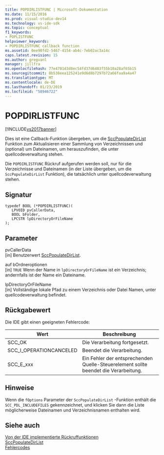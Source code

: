 ```yaml
---
title: POPDIRLISTFUNC | Microsoft-Dokumentation
ms.date: 11/15/2016
ms.prod: visual-studio-dev14
ms.technology: vs-ide-sdk
ms.topic: conceptual
f1_keywords:
- POPLISTFUNC
helpviewer_keywords:
- POPDIRLISTFUNC callback function
ms.assetid: 0ee90fd2-5467-4154-ab4c-7eb02ac3a14c
caps.latest.revision: 15
ms.author: gregvanl
manager: jillfra
ms.openlocfilehash: 77e4701d3d8ec54fd37d6483f55b10a28af65b15
ms.sourcegitcommit: 8b538eea125241e9d6d8b7297b72a66faa9a4a47
ms.translationtype: MT
ms.contentlocale: de-DE
ms.lasthandoff: 01/23/2019
ms.locfileid: "58946722"
---
```

# <a name="popdirlistfunc"></a>POPDIRLISTFUNC
[!INCLUDE[vs2017banner](../includes/vs2017banner.md)]

Dies ist eine Callback-Funktion übergeben, um die [SccPopulateDirList](../extensibility/sccpopulatedirlist-function.md) Funktion zum Aktualisieren einer Sammlung von Verzeichnissen und (optional) um Dateinamen, um herauszufinden, die unter quellcodeverwaltung stehen.  
  
 Die `POPDIRLISTFUNC` Rückruf aufgerufen werden soll, nur für die Verzeichnisse und Dateinamen (in der Liste übergeben, um die `SccPopulateDirList` Funktion), die tatsächlich unter quellcodeverwaltung stehen.  
  
## <a name="signature"></a>Signatur  
  
```cpp#  
typedef BOOL (*POPDIRLISTFUNC)(  
   LPVOID pvCallerData,  
   BOOL bFolder,  
   LPCSTR lpDirectoryOrFileName  
);  
```  
  
## <a name="parameters"></a>Parameter  
 pvCallerData  
 [in] Benutzerwert [SccPopulateDirList](../extensibility/sccpopulatedirlist-function.md).  
  
 auf bOrdneroptionen  
 [in] `TRUE` Wenn der Name in `lpDirectoryOrFileName` ist ein Verzeichnis; andernfalls ist der Name ein Dateiname.  
  
 lpDirectoryOrFileName  
 [in] Vollständige lokale Pfad zu einem Verzeichnis oder Datei Namen, unter quellcodeverwaltung befindet.  
  
## <a name="return-value"></a>Rückgabewert  
 Die IDE gibt einen geeigneten Fehlercode:  
  
|Wert|Beschreibung|  
|-----------|-----------------|  
|SCC_OK|Die Verarbeitung fortgesetzt.|  
|SCC_I_OPERATIONCANCELED|Beendet die Verarbeitung.|  
|SCC_E_xxx|Ein Fehler der entsprechenden Quelle-Steuerelement sollte beendet die Verarbeitung.|  
  
## <a name="remarks"></a>Hinweise  
 Wenn die `fOptions` Parameter der `SccPopulateDirList` -Funktion enthält die `SCC_PDL_INCLUDEFILES` gekennzeichnet, und klicken Sie dann die Liste möglicherweise Dateinamen und Verzeichnisnamen enthalten wird.  
  
## <a name="see-also"></a>Siehe auch  
 [Von der IDE implementierte Rückruffunktionen](../extensibility/callback-functions-implemented-by-the-ide.md)   
 [SccPopulateDirList](../extensibility/sccpopulatedirlist-function.md)   
 [Fehlercodes](../extensibility/error-codes.md)
